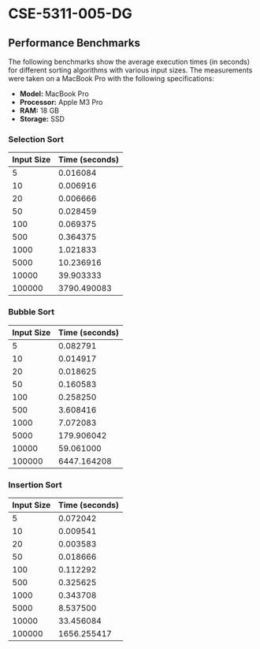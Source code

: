 # CSE-5311-005-DG

## Performance Benchmarks

The following benchmarks show the average execution times (in seconds) for different sorting algorithms with various input sizes. The measurements were taken on a MacBook Pro with the following specifications:

- **Model:** MacBook Pro
- **Processor:** Apple M3 Pro
- **RAM:** 18 GB
- **Storage:** SSD

### Selection Sort

| Input Size | Time (seconds) |
|------------|----------------|
| 5          | 0.016084       |
| 10         | 0.006916       |
| 20         | 0.006666       |
| 50         | 0.028459       |
| 100        | 0.069375       |
| 500        | 0.364375       |
| 1000       | 1.021833       |
| 5000       | 10.236916      |
| 10000      | 39.903333      |
| 100000     | 3790.490083    |

### Bubble Sort

| Input Size | Time (seconds) |
|------------|----------------|
| 5          | 0.082791       |
| 10         | 0.014917       |
| 20         | 0.018625       |
| 50         | 0.160583       |
| 100        | 0.258250       |
| 500        | 3.608416       |
| 1000       | 7.072083       |
| 5000       | 179.906042     |
| 10000      | 59.061000      |
| 100000     | 6447.164208    |

### Insertion Sort

| Input Size | Time (seconds) |
|------------|----------------|
| 5          | 0.072042       |
| 10         | 0.009541       |
| 20         | 0.003583       |
| 50         | 0.018666       |
| 100        | 0.112292       |
| 500        | 0.325625       |
| 1000       | 0.343708       |
| 5000       | 8.537500       |
| 10000      | 33.456084      |
| 100000     | 1656.255417    |
